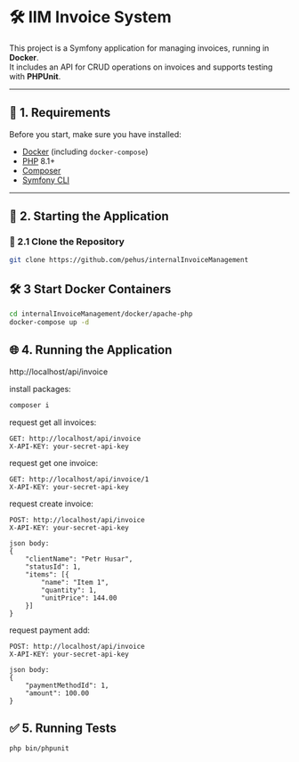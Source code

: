 # 🛠 IIM Invoice System

This project is a Symfony application for managing invoices, running in **Docker**.  
It includes an API for CRUD operations on invoices and supports testing with **PHPUnit**.

---

## 📌 1. Requirements
Before you start, make sure you have installed:
- [Docker](https://www.docker.com/get-started) (including `docker-compose`)
- [PHP](https://www.php.net/) 8.1+
- [Composer](https://getcomposer.org/)
- [Symfony CLI](https://symfony.com/download)

---

## 🚀 2. Starting the Application

### **🔹 2.1 Clone the Repository**
```sh
git clone https://github.com/pehus/internalInvoiceManagement
```
## 🛠 3 Start Docker Containers
```sh
cd internalInvoiceManagement/docker/apache-php
docker-compose up -d
```

## 🌐 4. Running the Application
http://localhost/api/invoice


install packages:
```sh
composer i
```

request get all invoices:
```
GET: http://localhost/api/invoice
X-API-KEY: your-secret-api-key
```
request get one invoice:
```
GET: http://localhost/api/invoice/1
X-API-KEY: your-secret-api-key
```
request create invoice:
```
POST: http://localhost/api/invoice
X-API-KEY: your-secret-api-key

json body:
{
    "clientName": "Petr Husar",
    "statusId": 1,
    "items": [{
        "name": "Item 1",
        "quantity": 1,
        "unitPrice": 144.00
    }]
}
```
request payment add:
```
POST: http://localhost/api/invoice
X-API-KEY: your-secret-api-key

json body:
{
    "paymentMethodId": 1,
    "amount": 100.00
}
```

## ✅ 5. Running Tests
```sh
php bin/phpunit
```



